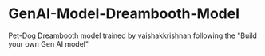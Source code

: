 # GenAI-Model-Dreambooth-Model
Pet-Dog Dreambooth model trained by vaishakkrishnan following the "Build your own Gen AI model"
